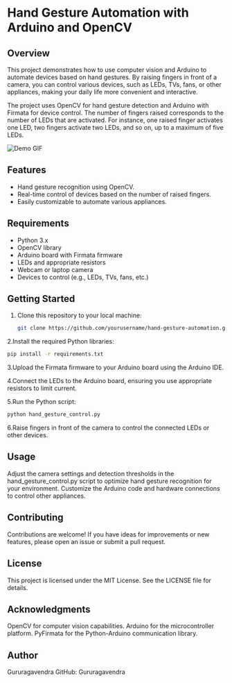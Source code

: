# Hand Gesture Automation with Arduino and OpenCV

## Overview
This project demonstrates how to use computer vision and Arduino to automate devices based on hand gestures. By raising fingers in front of a camera, you can control various devices, such as LEDs, TVs, fans, or other appliances, making your daily life more convenient and interactive.

The project uses OpenCV for hand gesture detection and Arduino with Firmata for device control. The number of fingers raised corresponds to the number of LEDs that are activated. For instance, one raised finger activates one LED, two fingers activate two LEDs, and so on, up to a maximum of five LEDs.

![Demo GIF](link_to_demo.gif)  <!-- Add a GIF or screenshot here -->

## Features
- Hand gesture recognition using OpenCV.
- Real-time control of devices based on the number of raised fingers.
- Easily customizable to automate various appliances.

## Requirements
- Python 3.x
- OpenCV library
- Arduino board with Firmata firmware
- LEDs and appropriate resistors
- Webcam or laptop camera
- Devices to control (e.g., LEDs, TVs, fans, etc.)

## Getting Started
1. Clone this repository to your local machine:
   ```bash
   git clone https://github.com/yourusername/hand-gesture-automation.git
   ```
2.Install the required Python libraries:

   ```bash
   pip install -r requirements.txt
   ```

3.Upload the Firmata firmware to your Arduino board using the Arduino IDE.

4.Connect the LEDs to the Arduino board, ensuring you use appropriate resistors to limit current.

5.Run the Python script:

```bash
python hand_gesture_control.py
```
6.Raise fingers in front of the camera to control the connected LEDs or other devices.

## Usage
Adjust the camera settings and detection thresholds in the hand_gesture_control.py script to optimize hand gesture recognition for your environment.
Customize the Arduino code and hardware connections to control other appliances.

## Contributing
Contributions are welcome! If you have ideas for improvements or new features, please open an issue or submit a pull request.

## License
This project is licensed under the MIT License. See the LICENSE file for details.

## Acknowledgments
OpenCV for computer vision capabilities.
Arduino for the microcontroller platform.
PyFirmata for the Python-Arduino communication library.

## Author
Gururagavendra
GitHub: Gururagavendra
